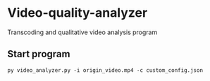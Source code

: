 # Video-quality-analyzer
Transcoding and qualitative video analysis program

## Start program
`py video_analyzer.py -i origin_video.mp4 -c custom_config.json`